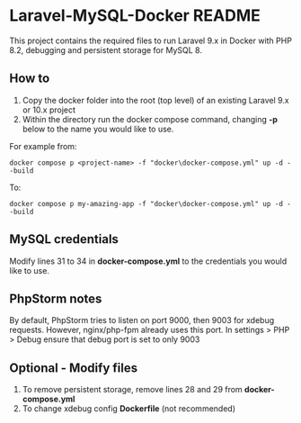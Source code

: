 # Laravel-MySQL-Docker README

This project contains the required files to run Laravel 9.x in Docker with PHP 8.2, debugging
and persistent storage for MySQL 8.

## How to
1. Copy the docker folder into the root (top level) of an existing Laravel 9.x or 10.x project
2. Within the directory run the docker compose command, changing **-p <project-name>** below to the name you would like to use.

For example from:

`docker compose p <project-name> -f "docker\docker-compose.yml" up -d --build`

To:

`docker compose p my-amazing-app -f "docker\docker-compose.yml" up -d --build`

## MySQL credentials
Modify lines 31 to 34 in **docker-compose.yml** to the credentials you would like to use.

## PhpStorm notes
By default, PhpStorm tries to listen on port 9000, then 9003 for xdebug requests.
However, nginx/php-fpm already uses this port.
In settings > PHP > Debug ensure that debug port is set to only 9003 

## Optional - Modify files
1. To remove persistent storage, remove lines 28 and 29 from **docker-compose.yml**
2. To change xdebug config **Dockerfile** (not recommended)

